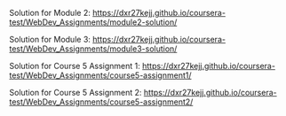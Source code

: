 
Solution for Module 2: https://dxr27kejj.github.io/coursera-test/WebDev_Assignments/module2-solution/

Solution for Module 3: https://dxr27kejj.github.io/coursera-test/WebDev_Assignments/module3-solution/


Solution for Course 5 Assignment 1: https://dxr27kejj.github.io/coursera-test/WebDev_Assignments/course5-assignment1/

Solution for Course 5 Assignment 2: https://dxr27kejj.github.io/coursera-test/WebDev_Assignments/course5-assignment2/
